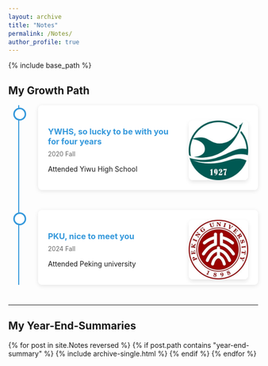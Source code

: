 ```yaml
---
layout: archive
title: "Notes"
permalink: /Notes/
author_profile: true
---
```


{% include base_path %}

## My Growth Path

<style>
    /* 时间线容器 */
    .timeline-container {
        position: relative;
        max-width: 800px;
        margin: 0 auto;
    }

    /* 时间线竖线 */
    .timeline-container::after {
        content: '';
        position: absolute;
        width: 2px;
        background-color: #3498db;
        top: 0;
        bottom: 0;
        left: 20px;
    }

    /* 单个时间线项目 */
    .timeline-item {
        position: relative;
        margin-bottom: 40px;
        padding-left: 60px;
    }

    /* 时间节点圆点 */
    .timeline-node {
        position: absolute;
        left: 10px;
        top: 5px;
        width: 20px;
        height: 20px;
        background: #fff;
        border: 3px solid #3498db;
        border-radius: 50%;
        z-index: 1;
    }

    /* 内容区域 */
    .content {
        position: relative;
        background: #fff;
        padding: 20px;
        border-radius: 8px;
        box-shadow: 0 2px 8px rgba(0,0,0,0.1);
    }

    /* 时间标题 */
    .content h3 {
        color: #3498db;
        margin-bottom: 8px;
    }

    /* 时间日期 */
    .time {
        display: block;
        color: #666;
        font-size: 0.9em;
        margin-bottom: 10px;
    }

    /* 时间线图片样式 */
    .timeline-image {
        position: absolute;
        top: 50%;
        right: 20px;
        transform: translateY(-50%);
        width: 120px;
        height: 120px;
        display: flex;
        align-items: center;
        justify-content: center;
    }
    
    .timeline-image img {
        width: 100%;
        height: 100%;
        object-fit: cover;
        border-radius: 8px;
        transition: transform 0.3s ease;
        box-shadow: 0 4px 8px rgba(0,0,0,0.1);
    }
    
    .timeline-image img:hover {
        transform: scale(1.05);
    }
    
    /* 确保内容区域有足够的右侧空间 */
    .content {
        position: relative;
        background: #fff;
        padding: 20px;
        border-radius: 8px;
        box-shadow: 0 2px 8px rgba(0,0,0,0.1);
        padding-right: 160px; /* 为图片留出空间 */
    }

    /* 响应式设计 */
    @media (max-width: 600px) {
        .timeline-container::after {
            left: 10px;
        }
        
        .timeline-item {
            padding-left: 40px;
        }
        
        .timeline-node {
            left: 0;
        }
        
        .content {
            padding-right: 20px; /* 恢复正常的右侧内边距 */
        }
        
        .timeline-image {
            position: static;
            transform: none;
            width: 100%;
            height: auto;
            margin-top: 15px;
            text-align: center;
        }
        
        .timeline-image img {
            width: 80%;
            max-width: 200px;
            height: auto;
            object-fit: contain;
        }
    }
</style>

<div class="timeline-container">
    <div class="timeline-item">
        <div class="timeline-node"></div>
        <div class="content">
            <h3>YWHS, so lucky to be with you for four years</h3>
            <span class="time">2020 Fall</span>
            <p>Attended Yiwu High School</p>
            <div class="timeline-image">
                <img src="/images/YWHS.png" alt="YWHS Campus" style="width: 100%; max-width: 300px; height: auto; border-radius: 8px; margin-top: 10px;">
            </div>
        </div>
    </div>
    <div class="timeline-item">
        <div class="timeline-node"></div>
        <div class="content">
            <h3>PKU, nice to meet you</h3>
            <span class="time">2024 Fall</span>
            <p>Attended Peking university</p>
            <div class="timeline-image">
                <img src="/images/PKU.png" alt="PKU Campus" style="width: 100%; max-width: 300px; height: auto; border-radius: 8px; margin-top: 10px;">
            </div>
        </div>
    </div>
</div>

---

## My Year-End-Summaries

{% for post in site.Notes reversed %}
  {% if post.path contains "year-end-summary" %}
    {% include archive-single.html %}
  {% endif %}
{% endfor %}